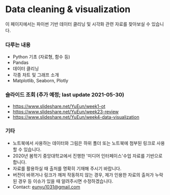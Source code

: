 # Data cleaning & visualization

이 페이지에서는 파이썬 기반 데이터 클리닝 및 시각화 관련 자료를 찾아보실 수 있습니다.

### 다루는 내용
- Python 기초 (자료형, 함수 등)
- Pandas
- 데이터 클리닝
- 각종 차트 및 그래프 소개
- Matplotlib, Seaborn, Plotly

### 슬라이드 조회 (추가 예정; last update 2021-05-30)
- https://www.slideshare.net/YuEun/week1-ot
- https://www.slideshare.net/YuEun/week23-review
- https://www.slideshare.net/YuEun/week4-data-visualization

### 기타
- 노트북에서 사용하는 데이터와 그림은 하위 폴더 또는 노트북에 첨부된 링크로 사용할 수 있습니다.
- 2020년 봄학기 중앙대학교에서 진행한 '미디어 인터페이스'수업 자료를 기반으로 합니다.
- 자료를 활용하실 때 출처를 명확히 기재해 주시기 바랍니다. 
- 버전이 바뀌거나 링크가 깨져 작동하지 않는 경우, 제가 인용한 자료의 출처가 누락된 경우 등 이슈가 있을 때 알려주시면 수정하겠습니다.
- Contact: eunyu1031@gmail.com

